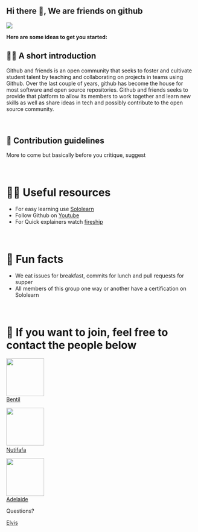 
## Hi there 👋,  We are friends on github
<img src="https://firebasestorage.googleapis.com/v0/b/gifer-app.appspot.com/o/github-social.png?alt=media&token=6dfceebf-488f-4c66-ab6a-bf208d67cc7c">

**Here are some ideas to get you started:**

## 🙋‍♀️ A short introduction 

Github and friends is an open community that seeks to foster and cultivate student talent by teaching and collaborating on projects in teams using Github. Over the last couple of years, github has become the house for most software and open source repositories. Github and friends seeks to provide that platform to allow its members to work together and learn new skills as well as share ideas in tech and possibly contribute to the open source community.
<br/><br/><br/>

## 🌈 Contribution guidelines 

More to come but basically before you critique, suggest 
<br/><br/><br/>
# 👩‍💻 Useful resources
- For easy learning use [Sololearn](https://www.sololearn.com/home)
- Follow Github on [Youtube](https://www.youtube.com/channel/UC4QK9oubteM4ifF08nFM99A/featured)
- For Quick explainers watch [fireship](https://www.youtube.com/c/Fireship)
<br/><br/><br/>
# 🍿 Fun facts

- We eat issues for breakfast, commits for lunch and pull requests for supper
- All members of this group one way or another have a certification on Sololearn
<br/><br/><br/>

# 🚀 If you want to join, feel free to contact the people below

<img src="https://avatars.githubusercontent.com/u/55560024?v=4" width="100"> <br><a href>[Bentil](https://github.com/qbentil)</a>

 <img src="https://avatars.githubusercontent.com/u/88439064?v=4" width="100"/> &nbsp; <br>[Nutifafa](https://github.com/neophyte-programmer)

<img src="https://avatars.githubusercontent.com/u/88384474?v=4" width="100"/><br>[Adelaide]([https://wa.me/233275025158](https://github.com/allytyson16))

Questions?

[Elvis](https://github.com/LighteningCode)



<!-- ## 👯‍♂️ Members


<h3 align="center">Elvis Komla Agbesi</h3>
<p align="center">
    <a href="https://github.com/LighteningCode"><img src="https://img.shields.io/badge/GitHub-100000?style=for-the-badge&logo=github&logoColor=white"></a>&nbsp;&nbsp;&nbsp;&nbsp;&nbsp;&nbsp;&nbsp;
    <a href="https://github.com/LighteningCode"><img src="https://img.shields.io/badge/WhatsApp-25D366?style=for-the-badge&logo=whatsapp&logoColor=white"></a>&nbsp;&nbsp;&nbsp;&nbsp;&nbsp;&nbsp;&nbsp;
    <a href="https://github.com/LighteningCode"><img src="https://img.shields.io/badge/LinkedIn-0077B5?style=for-the-badge&logo=linkedin&logoColor=white"></a>

    
</p><br><br>

<h3 align="center">Kelvin Sowah</h3>
<p align="center">
    <a href="https://github.com/ksowah"><img src="https://img.shields.io/badge/GitHub-100000?style=for-the-badge&logo=github&logoColor=white"></a>&nbsp;&nbsp;&nbsp;&nbsp;&nbsp;&nbsp;&nbsp;
    <a href="https://github.com/LighteningCode"><img src="https://img.shields.io/badge/WhatsApp-25D366?style=for-the-badge&logo=whatsapp&logoColor=white"></a>&nbsp;&nbsp;&nbsp;&nbsp;&nbsp;&nbsp;&nbsp;
    <a href="https://github.com/LighteningCode"><img src="https://img.shields.io/badge/LinkedIn-0077B5?style=for-the-badge&logo=linkedin&logoColor=white"></a>


</p><br><br>

<h3 align="center">Shinelle-Baaba</h3>
<p align="center">
    <a href="https://github.com/baabashinelle"><img src="https://img.shields.io/badge/GitHub-100000?style=for-the-badge&logo=github&logoColor=white"></a>&nbsp;&nbsp;&nbsp;&nbsp;&nbsp;&nbsp;&nbsp;
    <a href="https://github.com/LighteningCode"><img src="https://img.shields.io/badge/WhatsApp-25D366?style=for-the-badge&logo=whatsapp&logoColor=white"></a>&nbsp;&nbsp;&nbsp;&nbsp;&nbsp;&nbsp;&nbsp;
    <a href="https://github.com/LighteningCode"><img src="https://img.shields.io/badge/LinkedIn-0077B5?style=for-the-badge&logo=linkedin&logoColor=white"></a>


</p><br><br>

<h3 align="center">Winfred</h3>
<p align="center">
    <a href="https://gitbhub.com/winfredo"><img src="https://img.shields.io/badge/GitHub-100000?style=for-the-badge&logo=github&logoColor=white"></a>&nbsp;&nbsp;&nbsp;&nbsp;&nbsp;&nbsp;&nbsp;
    <a href="https://github.com/LighteningCode"><img src="https://img.shields.io/badge/WhatsApp-25D366?style=for-the-badge&logo=whatsapp&logoColor=white"></a>&nbsp;&nbsp;&nbsp;&nbsp;&nbsp;&nbsp;&nbsp;
    <a href="https://github.com/LighteningCode"><img src="https://img.shields.io/badge/LinkedIn-0077B5?style=for-the-badge&logo=linkedin&logoColor=white"></a>


</p><br><br>

<h3 align="center">Theodore</h3>
<p align="center">
    <a href="https://github.com/Theodore582"><img src="https://img.shields.io/badge/GitHub-100000?style=for-the-badge&logo=github&logoColor=white"></a>&nbsp;&nbsp;&nbsp;&nbsp;&nbsp;&nbsp;&nbsp;
    <a href="https://github.com/LighteningCode"><img src="https://img.shields.io/badge/WhatsApp-25D366?style=for-the-badge&logo=whatsapp&logoColor=white"></a>&nbsp;&nbsp;&nbsp;&nbsp;&nbsp;&nbsp;&nbsp;
    <a href="https://github.com/LighteningCode"><img src="https://img.shields.io/badge/LinkedIn-0077B5?style=for-the-badge&logo=linkedin&logoColor=white"></a>


</p><br><br>

<h3 align="center">Lex-Benjamin-🍁</h3>
<p align="center">
    <a href="https://GitHub.com/theboybreyy"><img src="https://img.shields.io/badge/GitHub-100000?style=for-the-badge&logo=github&logoColor=white"></a>&nbsp;&nbsp;&nbsp;&nbsp;&nbsp;&nbsp;&nbsp;
    <a href="https://github.com/LighteningCode"><img src="https://img.shields.io/badge/WhatsApp-25D366?style=for-the-badge&logo=whatsapp&logoColor=white"></a>&nbsp;&nbsp;&nbsp;&nbsp;&nbsp;&nbsp;&nbsp;
    <a href="https://github.com/LighteningCode"><img src="https://img.shields.io/badge/LinkedIn-0077B5?style=for-the-badge&logo=linkedin&logoColor=white"></a>


</p><br><br>


<h3 align="center">David-Main</h3>
<p align="center">
    <a href="https://github.com/David-Main"><img src="https://img.shields.io/badge/GitHub-100000?style=for-the-badge&logo=github&logoColor=white"></a>&nbsp;&nbsp;&nbsp;&nbsp;&nbsp;&nbsp;&nbsp;
    <a href="https://github.com/LighteningCode"><img src="https://img.shields.io/badge/WhatsApp-25D366?style=for-the-badge&logo=whatsapp&logoColor=white"></a>&nbsp;&nbsp;&nbsp;&nbsp;&nbsp;&nbsp;&nbsp;
    <a href="https://github.com/LighteningCode"><img src="https://img.shields.io/badge/LinkedIn-0077B5?style=for-the-badge&logo=linkedin&logoColor=white"></a>


</p><br><br>

<h3 align="center">Faustina</h3>
<p align="center">
    <a href="https://github.com/Ansomah007"><img src="https://img.shields.io/badge/GitHub-100000?style=for-the-badge&logo=github&logoColor=white"></a>&nbsp;&nbsp;&nbsp;&nbsp;&nbsp;&nbsp;&nbsp;
    <a href="https://github.com/LighteningCode"><img src="https://img.shields.io/badge/WhatsApp-25D366?style=for-the-badge&logo=whatsapp&logoColor=white"></a>&nbsp;&nbsp;&nbsp;&nbsp;&nbsp;&nbsp;&nbsp;
    <a href="https://github.com/LighteningCode"><img src="https://img.shields.io/badge/LinkedIn-0077B5?style=for-the-badge&logo=linkedin&logoColor=white"></a>


</p><br><br>

<h3 align="center">Koby</h3>
<p align="center">
    <a href="https://github.com/Qwabena-Proxy"><img src="https://img.shields.io/badge/GitHub-100000?style=for-the-badge&logo=github&logoColor=white"></a>&nbsp;&nbsp;&nbsp;&nbsp;&nbsp;&nbsp;&nbsp;
    <a href="https://github.com/LighteningCode"><img src="https://img.shields.io/badge/WhatsApp-25D366?style=for-the-badge&logo=whatsapp&logoColor=white"></a>&nbsp;&nbsp;&nbsp;&nbsp;&nbsp;&nbsp;&nbsp;
    <a href="https://github.com/LighteningCode"><img src="https://img.shields.io/badge/LinkedIn-0077B5?style=for-the-badge&logo=linkedin&logoColor=white"></a>


</p><br><br>

<h3 align="center">Allytyson❤️💀 </h3>
<p align="center">
    <a href="https://github.com/allytyson16"><img src="https://img.shields.io/badge/GitHub-100000?style=for-the-badge&logo=github&logoColor=white"></a>&nbsp;&nbsp;&nbsp;&nbsp;&nbsp;&nbsp;&nbsp;
    <a href="https://github.com/LighteningCode"><img src="https://img.shields.io/badge/WhatsApp-25D366?style=for-the-badge&logo=whatsapp&logoColor=white"></a>&nbsp;&nbsp;&nbsp;&nbsp;&nbsp;&nbsp;&nbsp;
    <a href="https://github.com/LighteningCode"><img src="https://img.shields.io/badge/LinkedIn-0077B5?style=for-the-badge&logo=linkedin&logoColor=white"></a>


</p><br><br>


<h3 align="center">Derelmi</h3>
<p align="center">
    <a href="https://github.com/Derelmi"><img src="https://img.shields.io/badge/GitHub-100000?style=for-the-badge&logo=github&logoColor=white"></a>&nbsp;&nbsp;&nbsp;&nbsp;&nbsp;&nbsp;&nbsp;
    <a href="https://github.com/LighteningCode"><img src="https://img.shields.io/badge/WhatsApp-25D366?style=for-the-badge&logo=whatsapp&logoColor=white"></a>&nbsp;&nbsp;&nbsp;&nbsp;&nbsp;&nbsp;&nbsp;
    <a href="https://github.com/LighteningCode"><img src="https://img.shields.io/badge/LinkedIn-0077B5?style=for-the-badge&logo=linkedin&logoColor=white"></a>


</p><br><br>

<h3 align="center">Nutifafa </h3>
<p align="center">
    <a href=" https://github.com/neophyte-programmer"><img src="https://img.shields.io/badge/GitHub-100000?style=for-the-badge&logo=github&logoColor=white"></a>&nbsp;&nbsp;&nbsp;&nbsp;&nbsp;&nbsp;&nbsp;
    <a href="https://github.com/LighteningCode"><img src="https://img.shields.io/badge/WhatsApp-25D366?style=for-the-badge&logo=whatsapp&logoColor=white"></a>&nbsp;&nbsp;&nbsp;&nbsp;&nbsp;&nbsp;&nbsp;
    <a href="https://github.com/LighteningCode"><img src="https://img.shields.io/badge/LinkedIn-0077B5?style=for-the-badge&logo=linkedin&logoColor=white"></a>


</p><br><br>

<h3 align="center">Delali </h3>
<p align="center">
    <a href="https://github.com/Dela758"><img src="https://img.shields.io/badge/GitHub-100000?style=for-the-badge&logo=github&logoColor=white"></a>&nbsp;&nbsp;&nbsp;&nbsp;&nbsp;&nbsp;&nbsp;
    <a href="https://github.com/LighteningCode"><img src="https://img.shields.io/badge/WhatsApp-25D366?style=for-the-badge&logo=whatsapp&logoColor=white"></a>&nbsp;&nbsp;&nbsp;&nbsp;&nbsp;&nbsp;&nbsp;
    <a href="https://github.com/LighteningCode"><img src="https://img.shields.io/badge/LinkedIn-0077B5?style=for-the-badge&logo=linkedin&logoColor=white"></a>


</p><br><br>

<h3 align="center">Ronen  </h3>
<p align="center">
    <a href=" https://github.com/RonenTGreat"><img src="https://img.shields.io/badge/GitHub-100000?style=for-the-badge&logo=github&logoColor=white"></a>&nbsp;&nbsp;&nbsp;&nbsp;&nbsp;&nbsp;&nbsp;
    <a href="https://github.com/LighteningCode"><img src="https://img.shields.io/badge/WhatsApp-25D366?style=for-the-badge&logo=whatsapp&logoColor=white"></a>&nbsp;&nbsp;&nbsp;&nbsp;&nbsp;&nbsp;&nbsp;
    <a href="https://github.com/LighteningCode"><img src="https://img.shields.io/badge/LinkedIn-0077B5?style=for-the-badge&logo=linkedin&logoColor=white"></a>


</p><br><br>

<h3 align="center">Ethel  </h3>
<p align="center">
    <a href=" https://github.com/Ethel3"><img src="https://img.shields.io/badge/GitHub-100000?style=for-the-badge&logo=github&logoColor=white"></a>&nbsp;&nbsp;&nbsp;&nbsp;&nbsp;&nbsp;&nbsp;
    <a href="https://github.com/LighteningCode"><img src="https://img.shields.io/badge/WhatsApp-25D366?style=for-the-badge&logo=whatsapp&logoColor=white"></a>&nbsp;&nbsp;&nbsp;&nbsp;&nbsp;&nbsp;&nbsp;
    <a href="https://github.com/LighteningCode"><img src="https://img.shields.io/badge/LinkedIn-0077B5?style=for-the-badge&logo=linkedin&logoColor=white"></a>


</p><br><br>

<h3 align="center">Kevin-black  </h3>
<p align="center">
    <a href=" https://GitHub.com/codewithkevin"><img src="https://img.shields.io/badge/GitHub-100000?style=for-the-badge&logo=github&logoColor=white"></a>&nbsp;&nbsp;&nbsp;&nbsp;&nbsp;&nbsp;&nbsp;
    <a href="https://github.com/LighteningCode"><img src="https://img.shields.io/badge/WhatsApp-25D366?style=for-the-badge&logo=whatsapp&logoColor=white"></a>&nbsp;&nbsp;&nbsp;&nbsp;&nbsp;&nbsp;&nbsp;
    <a href="https://github.com/LighteningCode"><img src="https://img.shields.io/badge/LinkedIn-0077B5?style=for-the-badge&logo=linkedin&logoColor=white"></a>


</p><br><br>

<h3 align="center">“mhira”</h3>
<p align="center">
    <a href="https://github.com/mhira-codes"><img src="https://img.shields.io/badge/GitHub-100000?style=for-the-badge&logo=github&logoColor=white"></a>&nbsp;&nbsp;&nbsp;&nbsp;&nbsp;&nbsp;&nbsp;
    <a href="https://github.com/LighteningCode"><img src="https://img.shields.io/badge/WhatsApp-25D366?style=for-the-badge&logo=whatsapp&logoColor=white"></a>&nbsp;&nbsp;&nbsp;&nbsp;&nbsp;&nbsp;&nbsp;
    <a href="https://github.com/LighteningCode"><img src="https://img.shields.io/badge/LinkedIn-0077B5?style=for-the-badge&logo=linkedin&logoColor=white"></a>


</p><br><br>

<h3 align="center">Cyrese</h3>
<p align="center">
    <a href="https://gitbhub.com/CyreseM"><img src="https://img.shields.io/badge/GitHub-100000?style=for-the-badge&logo=github&logoColor=white"></a>&nbsp;&nbsp;&nbsp;&nbsp;&nbsp;&nbsp;&nbsp;
    <a href="https://github.com/LighteningCode"><img src="https://img.shields.io/badge/WhatsApp-25D366?style=for-the-badge&logo=whatsapp&logoColor=white"></a>&nbsp;&nbsp;&nbsp;&nbsp;&nbsp;&nbsp;&nbsp;
    <a href="https://github.com/LighteningCode"><img src="https://img.shields.io/badge/LinkedIn-0077B5?style=for-the-badge&logo=linkedin&logoColor=white"></a>


</p><br><br>

<h3 align="center">Samuel</h3>
<p align="center">
    <a href="https://github.com/samtuga1"><img src="https://img.shields.io/badge/GitHub-100000?style=for-the-badge&logo=github&logoColor=white"></a>&nbsp;&nbsp;&nbsp;&nbsp;&nbsp;&nbsp;&nbsp;
    <a href="https://github.com/LighteningCode"><img src="https://img.shields.io/badge/WhatsApp-25D366?style=for-the-badge&logo=whatsapp&logoColor=white"></a>&nbsp;&nbsp;&nbsp;&nbsp;&nbsp;&nbsp;&nbsp;
    <a href="https://github.com/LighteningCode"><img src="https://img.shields.io/badge/LinkedIn-0077B5?style=for-the-badge&logo=linkedin&logoColor=white"></a>


</p><br><br>

<h3 align="center">Eugene</h3>
<p align="center">
    <a href="https://github.com/cobbaheugene"><img src="https://img.shields.io/badge/GitHub-100000?style=for-the-badge&logo=github&logoColor=white"></a>&nbsp;&nbsp;&nbsp;&nbsp;&nbsp;&nbsp;&nbsp;
    <a href="https://github.com/LighteningCode"><img src="https://img.shields.io/badge/WhatsApp-25D366?style=for-the-badge&logo=whatsapp&logoColor=white"></a>&nbsp;&nbsp;&nbsp;&nbsp;&nbsp;&nbsp;&nbsp;
    <a href="https://github.com/LighteningCode"><img src="https://img.shields.io/badge/LinkedIn-0077B5?style=for-the-badge&logo=linkedin&logoColor=white"></a>


</p><br><br>

<h3 align="center">Kimi-Kevin</h3>
<p align="center">
    <a href="https://github.com/kevin2-cyber"><img src="https://img.shields.io/badge/GitHub-100000?style=for-the-badge&logo=github&logoColor=white"></a>&nbsp;&nbsp;&nbsp;&nbsp;&nbsp;&nbsp;&nbsp;
    <a href="https://github.com/LighteningCode"><img src="https://img.shields.io/badge/WhatsApp-25D366?style=for-the-badge&logo=whatsapp&logoColor=white"></a>&nbsp;&nbsp;&nbsp;&nbsp;&nbsp;&nbsp;&nbsp;
    <a href="https://github.com/LighteningCode"><img src="https://img.shields.io/badge/LinkedIn-0077B5?style=for-the-badge&logo=linkedin&logoColor=white"></a>


</p><br><br>

<h3 align="center">Bentil</h3>
<p align="center">
    <a href="https://github.com/qbentil"><img src="https://img.shields.io/badge/GitHub-100000?style=for-the-badge&logo=github&logoColor=white"></a>&nbsp;&nbsp;&nbsp;&nbsp;&nbsp;&nbsp;&nbsp;
    <a href="https://github.com/LighteningCode"><img src="https://img.shields.io/badge/WhatsApp-25D366?style=for-the-badge&logo=whatsapp&logoColor=white"></a>&nbsp;&nbsp;&nbsp;&nbsp;&nbsp;&nbsp;&nbsp;
    <a href="https://github.com/LighteningCode"><img src="https://img.shields.io/badge/LinkedIn-0077B5?style=for-the-badge&logo=linkedin&logoColor=white"></a>


</p><br><br>

<h3 align="center">Simiel</h3>
<p align="center">
    <a href="https://github.com/simiel"><img src="https://img.shields.io/badge/GitHub-100000?style=for-the-badge&logo=github&logoColor=white"></a>&nbsp;&nbsp;&nbsp;&nbsp;&nbsp;&nbsp;&nbsp;
    <a href="https://github.com/LighteningCode"><img src="https://img.shields.io/badge/WhatsApp-25D366?style=for-the-badge&logo=whatsapp&logoColor=white"></a>&nbsp;&nbsp;&nbsp;&nbsp;&nbsp;&nbsp;&nbsp;
    <a href="https://github.com/LighteningCode"><img src="https://img.shields.io/badge/LinkedIn-0077B5?style=for-the-badge&logo=linkedin&logoColor=white"></a>


</p><br><br>

<h3 align="center">Vera🦋</h3>
<p align="center">
    <a href=" https://github.com/Vevie"><img src="https://img.shields.io/badge/GitHub-100000?style=for-the-badge&logo=github&logoColor=white"></a>&nbsp;&nbsp;&nbsp;&nbsp;&nbsp;&nbsp;&nbsp;
    <a href="https://github.com/LighteningCode"><img src="https://img.shields.io/badge/WhatsApp-25D366?style=for-the-badge&logo=whatsapp&logoColor=white"></a>&nbsp;&nbsp;&nbsp;&nbsp;&nbsp;&nbsp;&nbsp;
    <a href="https://github.com/LighteningCode"><img src="https://img.shields.io/badge/LinkedIn-0077B5?style=for-the-badge&logo=linkedin&logoColor=white"></a>


</p><br><br>


<h3 align="center">Sonny</h3>
<p align="center">
    <a href=" https://gitbhub.com/sonnysam"><img src="https://img.shields.io/badge/GitHub-100000?style=for-the-badge&logo=github&logoColor=white"></a>&nbsp;&nbsp;&nbsp;&nbsp;&nbsp;&nbsp;&nbsp;
    <a href="https://github.com/LighteningCode"><img src="https://img.shields.io/badge/WhatsApp-25D366?style=for-the-badge&logo=whatsapp&logoColor=white"></a>&nbsp;&nbsp;&nbsp;&nbsp;&nbsp;&nbsp;&nbsp;
    <a href="https://github.com/LighteningCode"><img src="https://img.shields.io/badge/LinkedIn-0077B5?style=for-the-badge&logo=linkedin&logoColor=white"></a>


</p><br><br>
  -->

